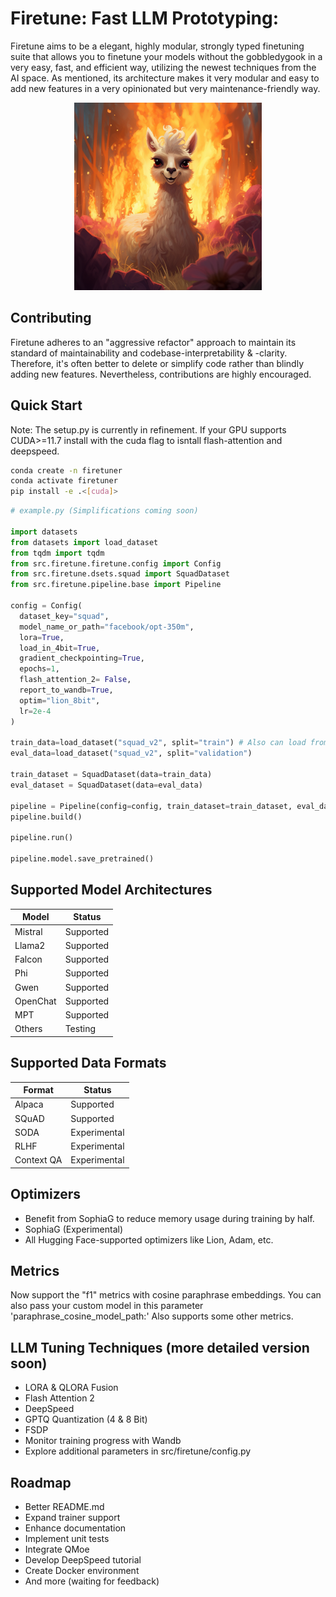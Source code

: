 # Firetune: Fast LLM Prototyping:
Firetune aims to be a elegant, highly modular, strongly typed finetuning suite that allows you to finetune your models without the gobbledygook in a very easy, fast, and efficient way, utilizing the newest techniques from the AI space. As mentioned, its architecture makes it very modular and easy to add new features in a very opinionated but very maintenance-friendly way.

<p align="center">
  <img src="assets/cute_llama.png" width="300" height="300" alt="Cute Llama">
</p>

## Contributing
Firetune adheres to an "aggressive refactor" approach to maintain its standard of maintainability and codebase-interpretability & -clarity. Therefore, it's often better to delete or simplify code rather than blindly adding new features. Nevertheless, contributions are highly encouraged.

## Quick Start

Note: The setup.py is currently in refinement. If your GPU supports CUDA>=11.7 install with the cuda flag to isntall flash-attention and deepspeed. 

```bash
conda create -n firetuner
conda activate firetuner
pip install -e .<[cuda]>
```

```python
# example.py (Simplifications coming soon)

import datasets
from datasets import load_dataset
from tqdm import tqdm
from src.firetune.firetune.config import Config
from src.firetune.dsets.squad import SquadDataset
from src.firetune.pipeline.base import Pipeline

config = Config(
  dataset_key="squad",
  model_name_or_path="facebook/opt-350m",
  lora=True,
  load_in_4bit=True,
  gradient_checkpointing=True,
  epochs=1,
  flash_attention_2= False,
  report_to_wandb=True,
  optim="lion_8bit",
  lr=2e-4
)

train_data=load_dataset("squad_v2", split="train") # Also can load from local file jsonl file
eval_data=load_dataset("squad_v2", split="validation")

train_dataset = SquadDataset(data=train_data)
eval_dataset = SquadDataset(data=eval_data)

pipeline = Pipeline(config=config, train_dataset=train_dataset, eval_dataset=eval_dataset)
pipeline.build()

pipeline.run()

pipeline.model.save_pretrained()
```

## Supported Model Architectures

| Model        | Status     |
|--------------|------------|
| Mistral      | Supported  |
| Llama2       | Supported  |
| Falcon       | Supported  |
| Phi          | Supported  |
| Gwen         | Supported  |
| OpenChat     | Supported  |
| MPT          | Supported  |
| Others       | Testing    |

## Supported Data Formats

| Format       | Status       |
|--------------|--------------|
| Alpaca       | Supported    |
| SQuAD        | Supported    |
| SODA         | Experimental |
| RLHF         | Experimental |
| Context QA   | Experimental |

## Optimizers

- Benefit from SophiaG to reduce memory usage during training by half.
- SophiaG (Experimental)
- All Hugging Face-supported optimizers like Lion, Adam, etc.

## Metrics
Now support the "f1" metrics with cosine paraphrase embeddings.
You can also pass your custom model in this parameter 'paraphrase_cosine_model_path:'
Also supports some other metrics.


## LLM Tuning Techniques (more detailed version soon)

- LORA & QLORA Fusion
- Flash Attention 2
- DeepSpeed
- GPTQ Quantization (4 & 8 Bit)
- FSDP
- Monitor training progress with Wandb
- Explore additional parameters in src/firetune/config.py

## Roadmap

- Better README.md
- Expand trainer support
- Enhance documentation
- Implement unit tests
- Integrate QMoe
- Develop DeepSpeed tutorial
- Create Docker environment
- And more (waiting for feedback)
